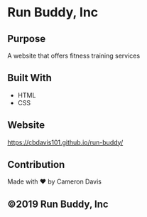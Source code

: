# Run Buddy, Inc

## Purpose
A website that offers fitness training services

## Built With
* HTML
* CSS

## Website
https://cbdavis101.github.io/run-buddy/

## Contribution 
Made with ❤️ by Cameron Davis

## ©️2019 Run Buddy, Inc 
